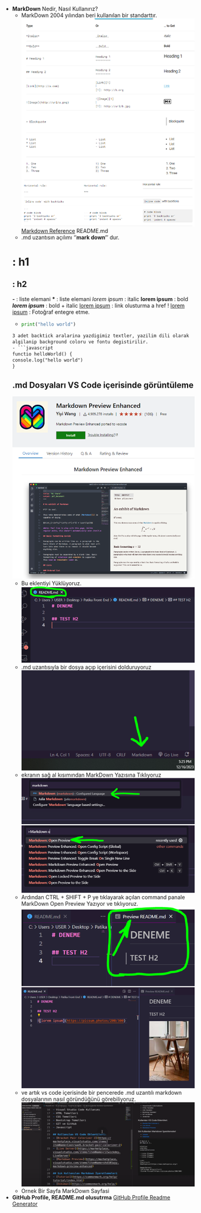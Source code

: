 - **MarkDown** Nedir, Nasıl Kullanırız?
  - MarkDown 2004 yılından beri kullanılan bir standarttır.
    ![Untitled](../!img/Untitled%2044.png)
    ![Untitled](../!img/Untitled%2045.png)
    [Markdown Reference](https://commonmark.org/help/)
    README.md
  - .md uzantısın açılımı ‘’**mark down’**’ dur.
  # : h1
  ## : h2
  **-** : liste elemani
  **\*** : liste elemani
  _lorem ipsum_ : italic
  **lorem ipsum** : bold
  **_lorem ipsum_** : bold + italic
  [lorem ipsum](http://google.com) : link olusturma a href
  ! [lorem ipsum](https://picsum.photos/200/300) : Fotoğraf entegre etme.
  - ```python
    print("hello world")
    ```
  ````
  3 adet backtick aralarina yazdigimiz textler, yazilim dili olarak algilanip background coloru ve fontu degistirilir.
  - ```javascript
  functio helloWorld() {
  console.log("hello world")
  }
  ````
  ## .md Dosyaları VS Code içerisinde görüntüleme
  ![Untitled](../!img/Untitled%2046.png)
  - Bu eklentiyi Yüklüyoruz.
    ![Untitled](../!img/Untitled%2047.png)
  - .md uzantısıyla bir dosya açıp içerisini dolduruyoruz
    ![Untitled](../!img/Untitled%2048.png)
  - ekranın sağ al kısımından MarkDown Yazısına Tıklıyoruz
    ![Untitled](../!img/Untitled%2049.png)
    ![Untitled](../!img/Untitled%2050.png)
  - Ardından CTRL + SHIFT + P ye tıklayarak açılan command panale MarkDown Open Preview Yazıyor ve tıklıyoruz.
    ![Untitled](../!img/Untitled%2051.png)
    ![Untitled](../!img/Untitled%2052.png)
  - ve artık vs code içerisinde bir pencerede .md uzantılı markdown dosyalarının nasıl göründüğünü görebiliyoruz.
    ![Untitled](../!img/Untitled%2053.png)
  - Ornek Bir Sayfa MarkDown Sayfasi
- **GitHub Profile, README.md olusutrma**
  [GitHub Profile Readme Generator](https://rahuldkjain.github.io/gh-profile-readme-generator/)
